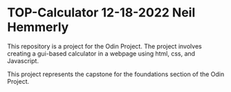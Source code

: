# TOP-Calculator 12-18-2022 Neil Hemmerly

This repository is a project for the Odin Project. 
The project involves creating a gui-based calculator in a webpage
using html, css, and Javascript. 

This project represents the capstone for the foundations section of
the Odin Project. 